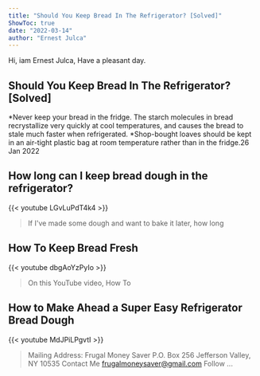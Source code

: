 ```yaml
---
title: "Should You Keep Bread In The Refrigerator? [Solved]"
ShowToc: true 
date: "2022-03-14"
author: "Ernest Julca" 
---
```


Hi, iam Ernest Julca, Have a pleasant day.
## Should You Keep Bread In The Refrigerator? [Solved]
*Never keep your bread in the fridge. The starch molecules in bread recrystallize very quickly at cool temperatures, and causes the bread to stale much faster when refrigerated. *Shop-bought loaves should be kept in an air-tight plastic bag at room temperature rather than in the fridge.26 Jan 2022

## How long can I keep bread dough in the refrigerator?
{{< youtube LGvLuPdT4k4 >}}
>If I've made some dough and want to bake it later, how long 

## How To Keep Bread Fresh
{{< youtube dbgAoYzPyIo >}}
>On this YouTube video, How To 

## How to Make Ahead a Super Easy Refrigerator Bread Dough
{{< youtube MdJPiLPgvtI >}}
>Mailing Address: Frugal Money Saver P.O. Box 256 Jefferson Valley, NY 10535 Contact Me frugalmoneysaver@gmail.com Follow ...

